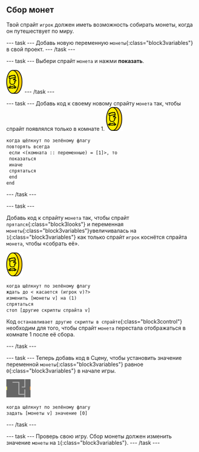 ## Сбор монет

Твой спрайт `игрок` должен иметь возможность собирать монеты, когда он путешествует по миру.

\--- task \--- Добавь новую переменную `монеты`{:class="block3variables"} в свой проект. \--- /task \---

\--- task \--- Выбери спрайт `монета` и нажми **показать**.

![screenshot](images/coin.png) \--- /task \---

\--- task \--- Добавь код к своему новому спрайту `монета` так, чтобы спрайт появлялся только в комнате 1. ![screenshot](images/coin.png)

```blocks3
когда щёлкнут по зелёному флагу
повторять всегда 
 если <(комната :: переменные) = [1]>, то 
 показаться
 иначе 
 спрятаться
 end
end
```

\--- /task \---

\--- task \---

Добавь код к спрайту `монета` так, чтобы спрайт `прятался`{:class="block3looks"} и переменная `монеты`{:class="block3variables"}увеличивалась на `1`{:class="block3variables"} как только спрайт `игрок` коснётся спрайта `монета`, чтобы «собрать её».

![coin](images/coin.png)

```blocks3
когда щёлкнут по зелёному флагу
ждать до < касается (игрок v)?>
изменить [монеты v] на (1)
спрятаться
стоп [другие скрипты спрайта v]
```

Код `останавливает другие скрипты в спрайте`{:class="block3control"}необходим для того, чтобы спрайт `монета` перестала отображаться в комнате 1 после её сбора.

\--- /task \---

\--- task \--- Теперь добавь код в Сцену, чтобы установить значение переменной `монеты`{:class="block3variables"} равное `0`{:class="block3variables"} в начале игры.

![stage](images/stage.png)

```blocks3
когда щёлкнут по зелёному флагу
задать [монеты v] значение [0]
```

\--- /task \---

\--- task \--- Проверь свою игру. Сбор монеты должен изменить значение `монеты` на `1`{:class="block3variables"}. \--- /task \---